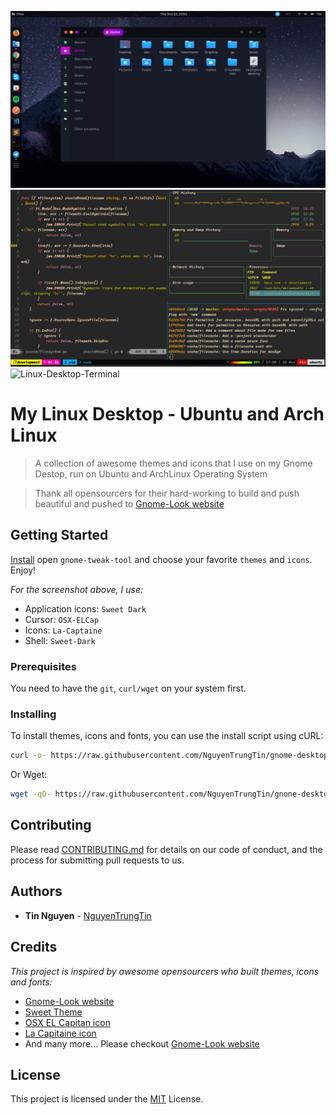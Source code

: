 ![Linux-Desktop](screenshot-files.png) 
![Linux-Desktop-Vim-Tmux](screenshot-vim-tmux.png) ![Linux-Desktop-Terminal](screenshot.png) 


# My Linux Desktop - Ubuntu and Arch Linux

> A collection of awesome themes and icons that I use on my Gnome Destop, run on Ubuntu and ArchLinux Operating System 

> Thank all opensourcers for their hard-working to build and push beautiful and pushed to [Gnome-Look website](https://www.gnome-look.org/) 

## Getting Started

[Install](install.sh) open `gnome-tweak-tool` and choose your favorite `themes` and `icons`. Enjoy!

*For the screenshot above, I use:*
- Application icons: `Sweet Dark`
- Cursor: `OSX-ELCap`
- Icons: `La-Captaine`
- Shell: `Sweet-Dark`

### Prerequisites

You need to have the `git`, `curl/wget` on your system first.  

### Installing

To install themes, icons and fonts, you can use the install script using cURL:

```sh
curl -o- https://raw.githubusercontent.com/NguyenTrungTin/gnome-desktop/master/install.sh | bash
```

Or Wget:

```sh
wget -qO- https://raw.githubusercontent.com/NguyenTrungTin/gnone-desktop/master/install.sh | bash
```

## Contributing

Please read [CONTRIBUTING.md](CONTRIBUTING.md) for details on our code of conduct, and the process for submitting pull requests to us.

## Authors

* **Tin Nguyen** - [NguyenTrungTin](https://github.com/NguyenTrungTin)

## Credits

*This project is inspired by awesome opensourcers who built themes, icons and fonts:*

- [Gnome-Look website](https://www.gnome-look.org/)
- [Sweet Theme](https://github.com/EliverLara/Sweet)
- [OSX EL Capitan icon](https://www.opendesktop.org/p/1084939/)
- [La Capitaine icon](https://github.com/keeferrourke/la-capitaine-icon-theme)
- And many more... Please checkout [Gnome-Look website](https://www.gnome-look.org/) 

## License

This project is licensed under the [MIT](LICENSE.md) License.

